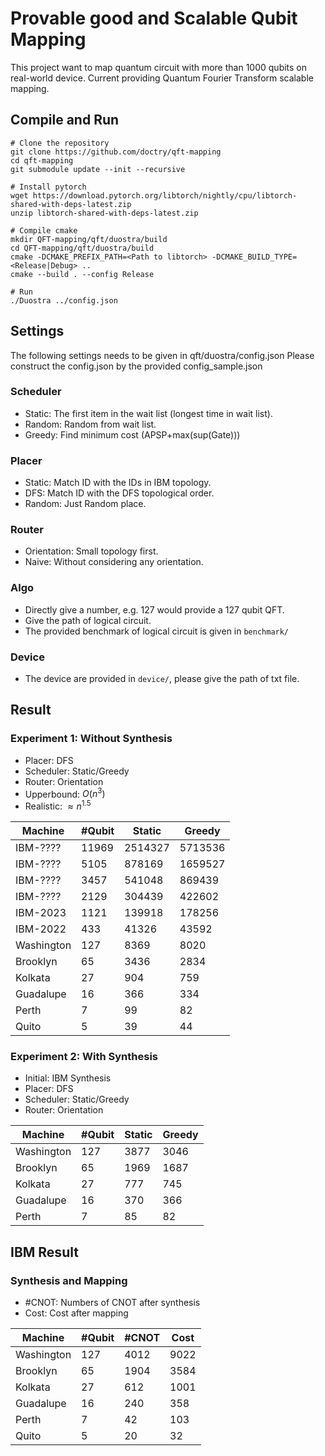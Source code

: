 # Provable good and Scalable Qubit Mapping
This project want to map quantum circuit with more than 1000 qubits on real-world device. Current providing Quantum Fourier Transform scalable mapping.

## Compile and Run
```bash=
# Clone the repository
git clone https://github.com/doctry/qft-mapping
cd qft-mapping
git submodule update --init --recursive

# Install pytorch
wget https://download.pytorch.org/libtorch/nightly/cpu/libtorch-shared-with-deps-latest.zip
unzip libtorch-shared-with-deps-latest.zip

# Compile cmake
mkdir QFT-mapping/qft/duostra/build
cd QFT-mapping/qft/duostra/build
cmake -DCMAKE_PREFIX_PATH=<Path to libtorch> -DCMAKE_BUILD_TYPE=<Release|Debug> ..
cmake --build . --config Release

# Run
./Duostra ../config.json
```

## Settings
The following settings needs to be given in qft/duostra/config.json
Please construct the config.json by the provided config_sample.json
### Scheduler
* Static:  The first item in the wait list (longest time in wait list).
* Random:  Random from wait list.
* Greedy:  Find minimum cost (APSP+max(sup(Gate)))
### Placer
* Static: Match ID with the IDs in IBM topology.
* DFS: Match ID with the DFS topological order.
* Random: Just Random place.
### Router
* Orientation: Small topology first.
* Naive: Without considering any orientation.
### Algo
* Directly give a number, e.g. 127 would provide a 127 qubit QFT.
* Give the path of logical circuit.
* The provided benchmark of logical circuit is given in  ``` benchmark/ ```
### Device
* The device are provided in  ``` device/ ```, please give the path of txt file.
## Result

### Experiment 1: Without Synthesis
* Placer: DFS
* Scheduler: Static/Greedy
* Router: Orientation
* Upperbound: $O(n^{3})$
* Realistic: $\approx n^{1.5}$

|  Machine   | #Qubit | Static | Greedy |
| ---------- | ------ | ------ | ------ |
| IBM-????   |  11969 | 2514327 | 5713536 |
| IBM-????   |   5105 |  878169 | 1659527 |
| IBM-????   |   3457 |  541048 |  869439 |
| IBM-????   |   2129 |  304439 |  422602 |
| IBM-2023   |   1121 | 139918 | 178256 |
| IBM-2022   |    433 |  41326 |  43592 |
| Washington |    127 |   8369 |   8020 |
| Brooklyn   |     65 |   3436 |   2834 |
| Kolkata    |     27 |    904 |    759 |
| Guadalupe  |     16 |    366 |    334 |
| Perth      |      7 |     99 |     82 |
| Quito      |      5 |     39 |     44 |

### Experiment 2: With Synthesis
* Initial: IBM Synthesis
* Placer: DFS
* Scheduler: Static/Greedy
* Router: Orientation

|  Machine   | #Qubit | Static | Greedy |
| ---------- | ------ | ------ | ------ |
| Washington |    127 |   3877 |   3046 |
| Brooklyn   |     65 |   1969 |   1687 |
| Kolkata    |     27 |    777 |    745 |
| Guadalupe  |     16 |    370 |    366 |
| Perth      |      7 |     85 |     82 |

## IBM Result
### Synthesis and Mapping

* #CNOT: Numbers of CNOT after synthesis
* Cost: Cost after mapping

| Machine    | #Qubit | #CNOT | Cost |
| --------   | ------ | ----- | ---- | 
| Washington |    127 |  4012 | 9022 | 
| Brooklyn   |     65 |  1904 | 3584 |
| Kolkata    |     27 |   612 | 1001 |
| Guadalupe  |     16 |   240 |  358 |
| Perth      |      7 |    42 |  103 |
| Quito      |      5 |    20 |   32 |
